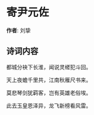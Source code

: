 # 寄尹元佐

**作者**: 刘挚

## 诗词内容

都城分袂下长淮，闻说灵槎犯斗回。

天上夜蟾千里共，江南秋雁尺书来。

莫悲琴剑犹羁客，岂有英雄老俗埃。

此去玉皇恩泽异，龙飞新榜看风雷。

